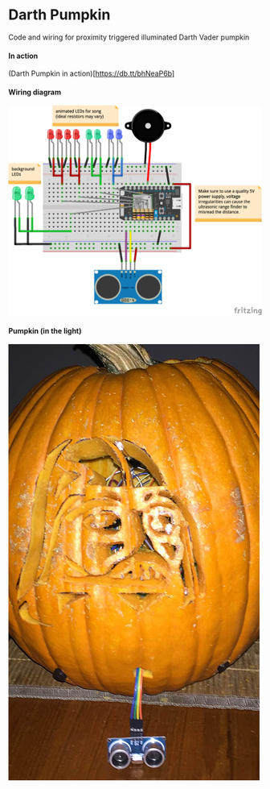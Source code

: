 # Darth Pumpkin
Code and wiring for proximity triggered illuminated Darth Vader pumpkin

#### In action

(Darth Pumpkin in action)[https://db.tt/bhNeaP6b]

#### Wiring diagram

![](pumpkin_wiring.png)


#### Pumpkin (in the light)

![](pumpkin_picture1.jpg)
